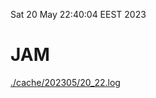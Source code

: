 Sat 20 May 22:40:04 EEST 2023
# JAM
<a href='./cache/202305/20_22.log'>./cache/202305/20_22.log</a>
